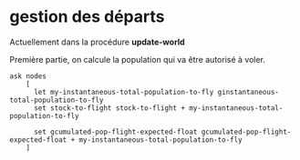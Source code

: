 # gestion des départs

Actuellement dans la procédure **update-world**


Première partie, on calcule la population qui va être autorisé à voler.

```
ask nodes
    [
      let my-instantaneous-total-population-to-fly ginstantaneous-total-population-to-fly 
      set stock-to-flight stock-to-flight + my-instantaneous-total-population-to-fly

      set gcumulated-pop-flight-expected-float gcumulated-pop-flight-expected-float + my-instantaneous-total-population-to-fly
    ]
```

